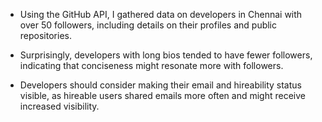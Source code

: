 - Using the GitHub API, I gathered data on developers in Chennai with over 50 followers, including details on their profiles and public repositories.
  
- Surprisingly, developers with long bios tended to have fewer followers, indicating that conciseness might resonate more with followers.
  
- Developers should consider making their email and hireability status visible, as hireable users shared emails more often and might receive increased visibility.
